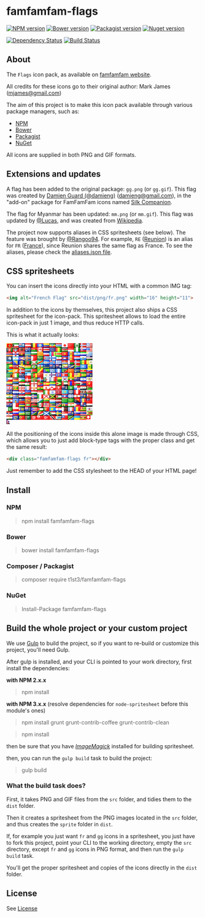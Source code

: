 
# famfamfam-flags

[![NPM version](https://img.shields.io/npm/v/famfamfam-flags.svg)](https://www.npmjs.org/package/famfamfam-flags)
[![Bower version](https://img.shields.io/bower/v/famfamfam-flags.svg)](http://bower.io/search/?q=famfamfam-flags)
[![Packagist version](https://img.shields.io/packagist/v/t1st3/famfamfam-flags.svg)](https://packagist.org/packages/t1st3/famfamfam-flags)
[![Nuget version](https://img.shields.io/nuget/v/famfamfam-flags.svg)](https://www.nuget.org/packages/famfamfam-flags/)

[![Dependency Status](https://img.shields.io/david/dev/t1st3/famfamfam-flags.svg)](https://david-dm.org/t1st3/famfamfam-flags)
[![Build Status](https://img.shields.io/travis/t1st3/famfamfam-flags.svg)](https://travis-ci.org/t1st3/famfamfam-flags)



## About

The `Flags` icon pack, as available on [famfamfam website](http://www.famfamfam.com/lab/icons/flags/).

All credits for these icons go to their original author: Mark James (mjames@gmail.com)

The aim of this project is to make this icon pack available through various package managers, such as:

- [NPM](https://npmjs.org)
- [Bower](http://bower.io)
- [Packagist](https://packagist.org)
- [NuGet](https://www.nuget.org)


All icons are supplied in both PNG and GIF formats.


## Extensions and updates

A flag has been added to the original package: `gg.png` (or `gg.gif`).
This flag was created by [Damien Guard (@damieng)](https://github.com/damieng) (damieng@gmail.com), in the "add-on" package for FamFamFam icons named [Silk Companion](http://damieng.com/creative/icons/silk-companion-1-icons).


The flag for Myanmar has been updated: `mm.png` (or `mm.gif`).
This flag was updated by [@Lucas](https://github.com/lucas34), and was created from [Wikipedia](https://commons.wikimedia.org/wiki/File:Flag_of_Myanmar-new.jpg).


The project now supports aliases in CSS spritesheets (see below). The feature was brought by [@Rangoo94](https://github.com/Rangoo94). For example, `RE` ([Reunion](https://en.wikipedia.org/wiki/.re)) is an alias for `FR` ([France](https://en.wikipedia.org/wiki/.fr)), since Reunion shares the same flag as France. To see the aliases, please check the [aliases.json file](https://github.com/t1st3/famfamfam-flags/blob/master/aliases.json).


## CSS spritesheets

You can insert the icons directly into your HTML with a common IMG tag:

```html
<img alt="French Flag" src="dist/png/fr.png" width="16" height="11">
```


In addition to the icons by themselves, this project also ships a CSS spritesheet for the icon-pack. This spritesheet allows to load the entire icon-pack in just 1 image, and thus reduce HTTP calls.

This is what it actually looks:

![Spritesheet](https://raw.githubusercontent.com/t1st3/famfamfam-flags/master/dist/sprite/famfamfam-flags.png)


All the positioning of the icons inside this alone image is made through CSS, which allows you to just add block-type tags with the proper class and get the same result:

```html
<div class="famfamfam-flags fr"></div>
```

Just remember to add the CSS stylesheet to the HEAD of your HTML page!

## Install

### NPM

> npm install famfamfam-flags


### Bower

> bower install famfamfam-flags


### Composer / Packagist

> composer require t1st3/famfamfam-flags


### NuGet

> Install-Package famfamfam-flags



## Build the whole project or your custom project

We use [Gulp](http://gulpjs.com/) to build the project, so if you want to re-build or customize this project, you'll need Gulp.

After gulp is installed, and your CLI is pointed to your work directory, first install the dependencies:

**with NPM 2.x.x**

> npm install

**with NPM 3.x.x** (resolve dependencies for `node-spritesheet` before this module's ones)

> npm install grunt grunt-contrib-coffee grunt-contrib-clean

> npm install

then be sure that you have *[ImageMagick](http://www.imagemagick.org/script/binary-releases.php)* installed for building spritesheet.

then, you can run the `gulp build` task to build the project:

> gulp build


### What the build task does?

First, it takes PNG and GIF files from the `src` folder, and tidies them to the `dist` folder.

Then it creates a spritesheet from the PNG images located in the `src` folder, and thus creates the `sprite` folder in `dist`.

If, for example you just want `fr` and `gg` icons in a spritesheet, you just have to fork this project, point your CLI to the working directory, 
empty the `src` directory, except `fr` and `gg` icons in PNG format, and then run the `gulp build` task.

You'll get the proper spritesheet and copies of the icons directly in the `dist` folder.


## License

See [License](https://github.com/t1st3/famfamfam-flags/blob/master/LICENSE.md)
